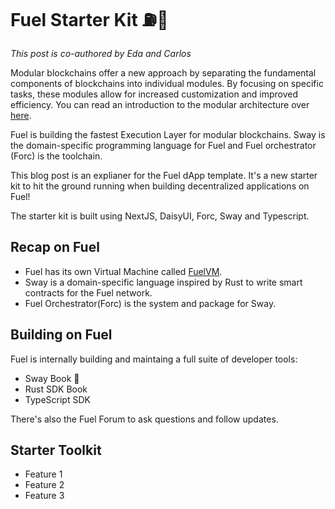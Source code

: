 # Fuel Starter Kit ⛽🌴

*This post is co-authored by Eda and Carlos*

Modular blockchains offer a new approach by separating the fundamental components of blockchains into individual modules. By focusing on specific tasks, these modules allow for increased customization and improved efficiency. You can read an introduction to the modular architecture over [here](https://eda.hashnode.dev/modular-blockchains-getting-started-with-fuel).

Fuel is building the fastest Execution Layer for modular blockchains. Sway is the domain-specific programming language for Fuel and Fuel orchestrator (Forc) is the toolchain.

This blog post is an explianer for the Fuel dApp template. It's a new starter kit to hit the ground running when building decentralized applications on Fuel!

The starter kit is built using NextJS, DaisyUI, Forc, Sway and Typescript.

## Recap on Fuel

- Fuel has its own Virtual Machine called [FuelVM](https://fuellabs.github.io/fuel-docs/master/what-is-fuel.html#fuelvm).
- Sway is a domain-specific language inspired by Rust to write smart contracts for the Fuel network.
- Fuel Orchestrator(Forc) is the system and package for Sway.

## Building on Fuel

Fuel is internally building and maintaing a full suite of developer tools:

- Sway Book 🌴
- Rust SDK Book
- TypeScript SDK

There's also the Fuel Forum to ask questions and follow updates.

## Starter Toolkit

- Feature 1
- Feature 2
- Feature 3
